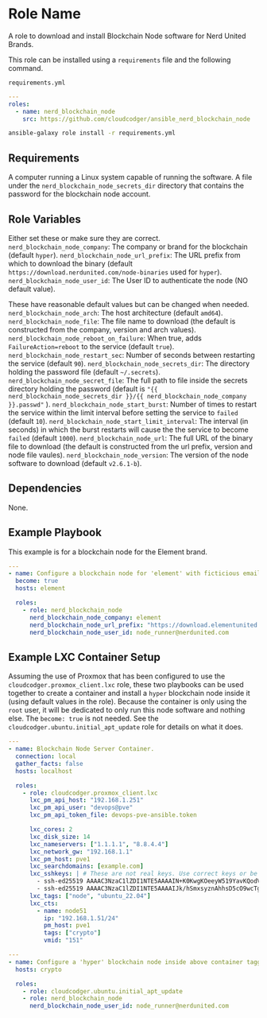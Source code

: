 Role Name
=========

A role to download and install Blockchain Node software for Nerd United Brands.

This role can be installed using a `requirements` file and the following command.

`requirements.yml`
```yaml
---
roles:
  - name: nerd_blockchain_node
    src: https://github.com/cloudcodger/ansible_nerd_blockchain_node
```

```bash
ansible-galaxy role install -r requirements.yml
```

Requirements
------------

A computer running a Linux system capable of running the software.
A file under the `nerd_blockchain_node_secrets_dir` directory that contains the password for the blockchain node account.

Role Variables
--------------

Either set these or make sure they are correct.
`nerd_blockchain_node_company`: The company or brand for the blockchain (default `hyper`).
`nerd_blockchain_node_url_prefix`: The URL prefix from which to download the binary
  (default `https://download.nerdunited.com/node-binaries` used for `hyper`).
`nerd_blockchain_node_user_id`: The User ID to authenticate the node (NO default value).

These have reasonable default values but can be changed when needed.
`nerd_blockchain_node_arch`: The host architecture (default `amd64`).
`nerd_blockchain_node_file`: The file name to download
  (the default is constructed from the company, version and arch values).
`nerd_blockchain_node_reboot_on_failure`: When true, adds `FailureAction=reboot` to the service (default `true`).
`nerd_blockchain_node_restart_sec`: Number of seconds between restarting the service (default `90`).
`nerd_blockchain_node_secrets_dir`: The directory holding the password file (default `~/.secrets`).
`nerd_blockchain_node_secret_file`: The full path to file inside the secrets directory holding the password
  (default is `"{{ nerd_blockchain_node_secrets_dir }}/{{ nerd_blockchain_node_company }}.passwd"` ).
`nerd_blockchain_node_start_burst`: Number of times to restart the service within the limit interval
  before setting the service to `failed` (default `10`).
`nerd_blockchain_node_start_limit_interval`: The interval (in seconds) in which the burst restarts will cause the
  the service to become `failed` (default `1000`).
`nerd_blockchain_node_url`: The full URL of the binary file to download
  (the default is constructed from the url prefix, version and node file vaules).
`nerd_blockchain_node_version`: The version of the node software to download (default `v2.6.1-b`).

Dependencies
------------

None.

Example Playbook
----------------

This example is for a blockchain node for the Element brand.

```yaml
---
- name: Configure a blockchain node for 'element' with ficticious email address.
  become: true
  hosts: element

  roles:
    - role: nerd_blockchain_node
      nerd_blockchain_node_company: element
      nerd_blockchain_node_url_prefix: "https://download.elementunited.com/node-binaries"
      nerd_blockchain_node_user_id: node_runner@nerdunited.com
```

Example LXC Container Setup
---------------------------

Assuming the use of Proxmox that has been configured to use the `cloudcodger.proxmox_client.lxc` role, these two playbooks can be used together to create a container and install a `hyper` blockchain node inside it (using default values in the role). Because the container is only using the `root` user, it will be dedicated to only run this node software and nothing else. The `become: true` is not needed. See the `cloudcodger.ubuntu.initial_apt_update` role for details on what it does.

```yaml
---
- name: Blockchain Node Server Container.
  connection: local
  gather_facts: false
  hosts: localhost

  roles:
    - role: cloudcodger.proxmox_client.lxc
      lxc_pm_api_host: "192.168.1.251"
      lxc_pm_api_user: "devops@pve"
      lxc_pm_api_token_file: devops-pve-ansible.token

      lxc_cores: 2
      lxc_disk_size: 14
      lxc_nameservers: ["1.1.1.1", "8.8.4.4"]
      lxc_network_gw: "192.168.1.1"
      lxc_pm_host: pve1
      lxc_searchdomains: [example.com]
      lxc_sshkeys: | # These are not real keys. Use correct keys or be locked out of the container.
        - ssh-ed25519 AAAAC3NzaC1lZDI1NTE5AAAAIN+K0KwgKOeeyW519YavKQodVgwWcRUIucZkOfplsKMl devops-guy-mbp
        - ssh-ed25519 AAAAC3NzaC1lZDI1NTE5AAAAIJk/hSmxsyznAhhsD5cO9wcTgOs+/xz09kZ5woSUUQAY devops-gal-mbp
      lxc_tags: ["node", "ubuntu_22.04"]
      lxc_cts:
        - name: node51
          ip: "192.168.1.51/24"
          pm_host: pve1
          tags: ["crypto"]
          vmid: "151"
```

```yaml
---
- name: Configure a 'hyper' blockchain node inside above container tagged with 'crypto'.
  hosts: crypto

  roles:
    - role: cloudcodger.ubuntu.initial_apt_update
    - role: nerd_blockchain_node
      nerd_blockchain_node_user_id: node_runner@nerdunited.com
```
